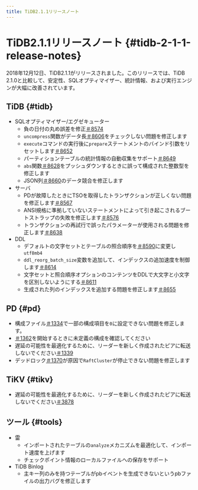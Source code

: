 ```yaml
---
title: TiDB2.1.1リリースノート
---
```


# TiDB2.1.1リリースノート {#tidb-2-1-1-release-notes}

2018年12月12日、TiDB2.1.1がリリースされました。このリリースでは、TiDB 2.1.0と比較して、安定性、SQLオプティマイザー、統計情報、および実行エンジンが大幅に改善されています。

## TiDB {#tidb}

-   SQLオプティマイザー/エグゼキューター
    -   負の日付の丸め誤差を修正[＃8574](https://github.com/pingcap/tidb/pull/8574)
    -   `uncompress`関数がデータ長[＃8606](https://github.com/pingcap/tidb/pull/8606)をチェックしない問題を修正します
    -   `execute`コマンドの実行後に`prepare`ステートメントのバインド引数をリセットします[＃8652](https://github.com/pingcap/tidb/pull/8652)
    -   パーティションテーブルの統計情報の自動収集をサポート[＃8649](https://github.com/pingcap/tidb/pull/8649)
    -   `abs`関数[＃8628](https://github.com/pingcap/tidb/pull/8628)をプッシュダウンするときに誤って構成された整数型を修正します
    -   JSON列[＃8660](https://github.com/pingcap/tidb/pull/8660)のデータ競合を修正します
-   サーバ
    -   PDが故障したときにTSOを取得したトランザクションが正しくない問題を修正します[＃8567](https://github.com/pingcap/tidb/pull/8567)
    -   ANSI規格に準拠していないステートメントによって引き起こされるブートストラップの失敗を修正します[＃8576](https://github.com/pingcap/tidb/pull/8576)
    -   トランザクションの再試行で誤ったパラメーターが使用される問題を修正します[＃8638](https://github.com/pingcap/tidb/pull/8638)
-   DDL
    -   デフォルトの文字セットとテーブルの照合順序を[＃8590](https://github.com/pingcap/tidb/pull/8590)に変更し`utf8mb4`
    -   `ddl_reorg_batch_size`変数を追加して、インデックスの追加速度を制御します[＃8614](https://github.com/pingcap/tidb/pull/8614)
    -   文字セットと照合順序オプションのコンテンツをDDLで大文字と小文字を区別しないようにする[＃8611](https://github.com/pingcap/tidb/pull/8611)
    -   生成された列のインデックスを追加する問題を修正します[＃8655](https://github.com/pingcap/tidb/pull/8655)

## PD {#pd}

-   構成ファイル[＃1334](https://github.com/pingcap/pd/pull/1334)で一部の構成項目を`0`に設定できない問題を修正します。
-   [＃1362](https://github.com/pingcap/pd/pull/1362)を開始するときに未定義の構成を確認してください
-   遅延の可能性を最適化するために、リーダーを新しく作成されたピアに転送しないでください[＃1339](https://github.com/pingcap/pd/pull/1339)
-   デッドロック[＃1370](https://github.com/pingcap/pd/pull/1370)が原因で`RaftCluster`が停止できない問題を修正します

## TiKV {#tikv}

-   遅延の可能性を最適化するために、リーダーを新しく作成されたピアに転送しないでください[＃3878](https://github.com/tikv/tikv/pull/3878)

## ツール {#tools}

-   雷
    -   インポートされたテーブルの`analyze`メカニズムを最適化して、インポート速度を上げます
    -   チェックポイント情報のローカルファイルへの保存をサポート
-   TiDB Binlog
    -   主キー列のみを持つテーブルがpbイベントを生成できないというpbファイルの出力バグを修正します
